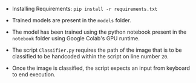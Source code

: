 - Installing Requirements: `pip install -r requirements.txt`

- Trained models are present in the `models` folder.

- The model has been trained using the python notebook present in the `notebook` folder using Google Colab's GPU runtime.

- The script `Classifier.py` requires the path of the image that is to be classified to be handcoded within the script on line number `20`.

- Once the image is classified, the script expects an input from keyboard to end execution.
